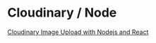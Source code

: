 # Cloudinary / Node  
[Cloudinary Image Upload with Nodejs and React](https://www.youtube.com/watch?v=Rw_QeJLnCK4)